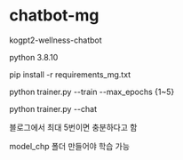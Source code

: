 # chatbot-mg

kogpt2-wellness-chatbot

python 3.8.10

pip install -r requirements_mg.txt

python trainer.py --train --max_epochs {1~5}

python trainer.py --chat

블로그에서 최대 5번이면 충분하다고 함

model_chp 폴더 만들어야 학습 가능


